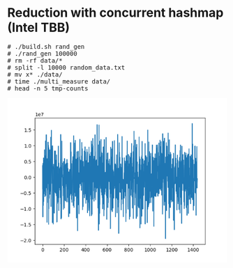 # Reduction with concurrent hashmap (Intel TBB)

<pre>
# ./build.sh rand_gen
# ./rand_gen 100000
# rm -rf data/*
# split -l 10000 random_data.txt 
# mv x* ./data/
# time ./multi_measure data/
# head -n 5 tmp-counts 
</pre>

<img src="1.png">
